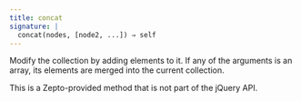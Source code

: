 ```yaml
---
title: concat
signature: |
  concat(nodes, [node2, ...]) ⇒ self
---
```


Modify the collection by adding elements to it. If any of the arguments is an
array, its elements are merged into the current collection.

<p class="compat">
  This is a Zepto-provided method that is not part of the jQuery API.
</p>

